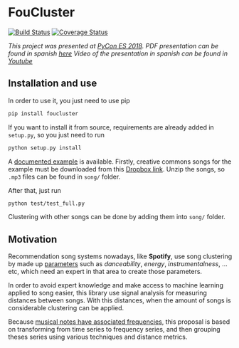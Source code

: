 # FouCluster

[![Build Status](https://travis-ci.org/cperales/foucluster.svg?branch=master)](https://travis-ci.org/cperales/foucluster)
[![Coverage Status](https://coveralls.io/repos/github/cperales/foucluster/badge.svg?branch=master)](https://coveralls.io/github/cperales/foucluster?branch=master)

*This project was presented at [PyCon ES 2018](https://2018.es.pycon.org/).
PDF presentation can be found in spanish
[here](https://es.slideshare.net/CarlosPerales/clustering-de-canciones-usando-fourier)
Video of the presentation in spanish can be found in [Youtube](https://www.youtube.com/watch?v=a9AJSfIEbo0)*

## Installation and use

In order to use it, you just need to use pip

```bash
pip install foucluster
```

If you want to install it from source, requirements are already added in `setup.py`, so you just need to run

```bash
python setup.py install
``` 

A [documented example](https://cperales.github.io/foucluster/) is available.
Firstly, creative commons songs for the example must be downloaded
from this [Dropbox link](https://www.dropbox.com/s/sidecqpk6dhgsdq/song.zip?dl=0).
Unzip the songs, so `.mp3` files can be found in `song/` folder.

After that, just run

```bash
python test/test_full.py
```

Clustering with other songs can be done by adding them into `song/` folder.


## Motivation
Recommendation song systems nowadays, like **Spotify**, use song clustering by made up
[parameters](https://www.theverge.com/tldr/2018/2/5/16974194/spotify-recommendation-algorithm-playlist-hack-nelson)
such as *danceability*, *energy*, *instrumentalness*, ... etc, which need an expert in that area to create those
parameters.

In order to avoid expert knowledge and make access to machine
learning applied to song easier, this library
use signal analysis for measuring distances between songs.
With this distances, when the amount of songs is considerable clustering
can be applied.

Because [musical notes have associated frequencies](https://www.intmath.com/trigonometric-graphs/music.php),
this proposal is based on transforming from time series to frequency series, and then grouping theses series
using various techniques and distance metrics.
